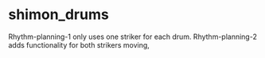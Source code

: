 # shimon_drums

Rhythm-planning-1 only uses one striker for each drum. 
Rhythm-planning-2 adds functionality for both strikers moving, 
